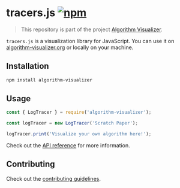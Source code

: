 # tracers.js [![npm](https://img.shields.io/npm/v/algorithm-visualizer.svg?style=flat-square)](https://www.npmjs.com/package/algorithm-visualizer)

> This repository is part of the project [Algorithm Visualizer](https://github.com/algorithm-visualizer).

`tracers.js` is a visualization library for JavaScript.
You can use it on [algorithm-visualizer.org](https://algorithm-visualizer.org/) or locally on your machine.

## Installation

```bash
npm install algorithm-visualizer
```

## Usage

```js
const { LogTracer } = require('algorithm-visualizer');

const logTracer = new LogTracer('Scratch Paper');

logTracer.print('Visualize your own algorithm here!');
```

Check out the [API reference](https://algorithm-visualizer.github.io/tracers.js/) for more information.

## Contributing

Check out the [contributing guidelines](https://github.com/algorithm-visualizer/tracers.js/blob/master/CONTRIBUTING.md).

